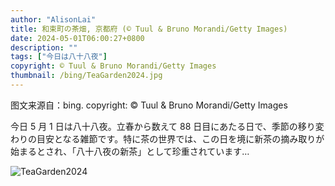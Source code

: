 ```yaml
---
author: "AlisonLai"
title: 和束町の茶畑, 京都府 (© Tuul & Bruno Morandi/Getty Images)
date: 2024-05-01T06:00:27+0800
description: ""
tags: ["今日は八十八夜"]
copyright: © Tuul & Bruno Morandi/Getty Images
thumbnail: /bing/TeaGarden2024.jpg
---
```

图文来源自：bing.  copyright: © Tuul & Bruno Morandi/Getty Images

今日 5 月 1 日は八十八夜。立春から数えて 88 日目にあたる日で、季節の移り変わりの目安となる雑節です。特に茶の世界では、この日を境に新茶の摘み取りが始まるとされ、「八十八夜の新茶」として珍重されています…

![TeaGarden2024](/bing/TeaGarden2024.jpg)